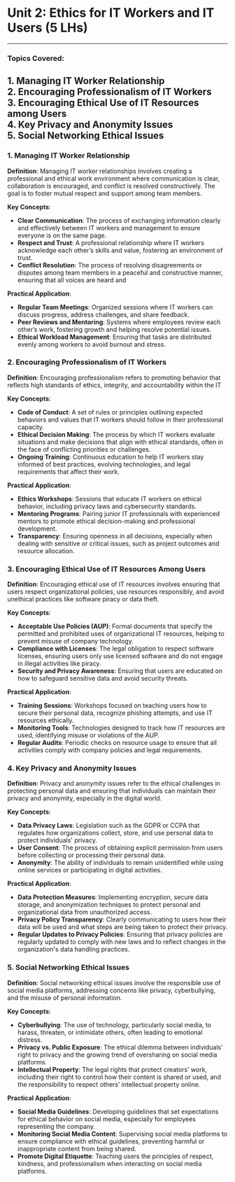 # **Unit 2: Ethics for IT Workers and IT Users (5 LHs)**
---
### **Topics Covered:**
**1.** **Managing IT Worker Relationship**  
**2.** **Encouraging Professionalism of IT Workers**  
**3.** **Encouraging Ethical Use of IT Resources among Users**  
**4.** **Key Privacy and Anonymity Issues**  
**5.** **Social Networking Ethical Issues**
---

### 1. **Managing IT Worker Relationship**

**Definition**: Managing IT worker relationships involves creating a professional and ethical work environment where communication is clear, collaboration is encouraged, and conflict is resolved constructively. The goal is to foster mutual respect and support among team members.
   
**Key Concepts**:

   - **Clear Communication**: The process of exchanging information clearly and effectively between IT workers and management to ensure everyone is on the same page.
   - **Respect and Trust**: A professional relationship where IT workers acknowledge each other’s skills and value, fostering an environment of trust.
   - **Conflict Resolution**: The process of resolving disagreements or disputes among team members in a peaceful and constructive manner, ensuring that all voices are heard and 

**Practical Application**:
   - **Regular Team Meetings**: Organized sessions where IT workers can discuss progress, address challenges, and share feedback.
   - **Peer Reviews and Mentoring**: Systems where employees review each other’s work, fostering growth and helping resolve potential issues.
   - **Ethical Workload Management**: Ensuring that tasks are distributed evenly among workers to avoid burnout and stress.

### 2. **Encouraging Professionalism of IT Workers**

**Definition**: Encouraging professionalism refers to promoting behavior that reflects high standards of ethics, integrity, and accountability within the IT 
 
**Key Concepts**:
   - **Code of Conduct**: A set of rules or principles outlining expected behaviors and values that IT workers should follow in their professional capacity.
   - **Ethical Decision Making**: The process by which IT workers evaluate situations and make decisions that align with ethical standards, often in the face of conflicting priorities or challenges.
   - **Ongoing Training**: Continuous education to help IT workers stay informed of best practices, evolving technologies, and legal requirements that affect their work.

**Practical Application**:
   - **Ethics Workshops**: Sessions that educate IT workers on ethical behavior, including privacy laws and cybersecurity standards.
   - **Mentoring Programs**: Pairing junior IT professionals with experienced mentors to promote ethical decision-making and professional development.
   - **Transparency**: Ensuring openness in all decisions, especially when dealing with sensitive or critical issues, such as project outcomes and resource allocation.

### 3. **Encouraging Ethical Use of IT Resources Among Users**

**Definition**: Encouraging ethical use of IT resources involves ensuring that users respect organizational policies, use resources responsibly, and avoid unethical practices like software piracy or data theft.

**Key Concepts**:
   - **Acceptable Use Policies (AUP)**: Formal documents that specify the permitted and prohibited uses of organizational IT resources, helping to prevent misuse of company technology.
   - **Compliance with Licenses**: The legal obligation to respect software licenses, ensuring users only use licensed software and do not engage in illegal activities like piracy.
   - **Security and Privacy Awareness**: Ensuring that users are educated on how to safeguard sensitive data and avoid security threats.

**Practical Application**:
   - **Training Sessions**: Workshops focused on teaching users how to secure their personal data, recognize phishing attempts, and use IT resources ethically.
   - **Monitoring Tools**: Technologies designed to track how IT resources are used, identifying misuse or violations of the AUP.
   - **Regular Audits**: Periodic checks on resource usage to ensure that all activities comply with company policies and legal requirements.

### 4. **Key Privacy and Anonymity Issues**
**Definition**: Privacy and anonymity issues refer to the ethical challenges in protecting personal data and ensuring that individuals can maintain their privacy and anonymity, especially in the digital world.

**Key Concepts**:
   - **Data Privacy Laws**: Legislation such as the GDPR or CCPA that regulates how organizations collect, store, and use personal data to protect individuals' privacy.
   - **User Consent**: The process of obtaining explicit permission from users before collecting or processing their personal data.
   - **Anonymity**: The ability of individuals to remain unidentified while using online services or participating in digital activities.

**Practical Application**:
   - **Data Protection Measures**: Implementing encryption, secure data storage, and anonymization techniques to protect personal and organizational data from unauthorized access.
   - **Privacy Policy Transparency**: Clearly communicating to users how their data will be used and what steps are being taken to protect their privacy.
   - **Regular Updates to Privacy Policies**: Ensuring that privacy policies are regularly updated to comply with new laws and to reflect changes in the organization's data handling practices.

### 5. **Social Networking Ethical Issues**
**Definition**: Social networking ethical issues involve the responsible use of social media platforms, addressing concerns like privacy, cyberbullying, and the misuse of personal information.

**Key Concepts**:
   - **Cyberbullying**: The use of technology, particularly social media, to harass, threaten, or intimidate others, often leading to emotional distress.
   - **Privacy vs. Public Exposure**: The ethical dilemma between individuals’ right to privacy and the growing trend of oversharing on social media platforms.
   - **Intellectual Property**: The legal rights that protect creators’ work, including their right to control how their content is shared or used, and the responsibility to respect others’ intellectual property online.

**Practical Application**:
   - **Social Media Guidelines**: Developing guidelines that set expectations for ethical behavior on social media, especially for employees representing the company.
   - **Monitoring Social Media Content**: Supervising social media platforms to ensure compliance with ethical guidelines, preventing harmful or inappropriate content from being shared.
   - **Promote Digital Etiquette**: Teaching users the principles of respect, kindness, and professionalism when interacting on social media platforms.

